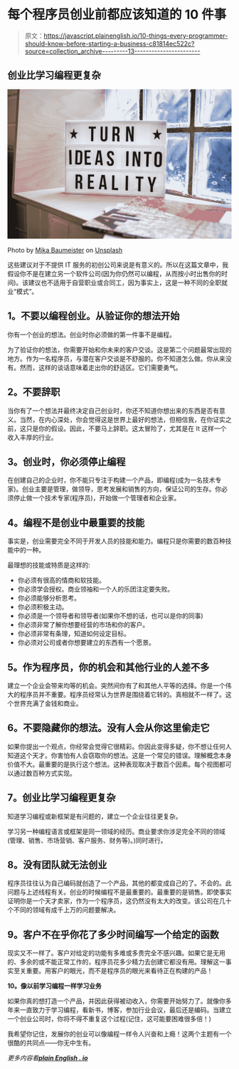# 每个程序员创业前都应该知道的 10 件事

> 原文：<https://javascript.plainenglish.io/10-things-every-programmer-should-know-before-starting-a-business-c81814ec522c?source=collection_archive---------13----------------------->

## 创业比学习编程更复杂

![](img/b4381002959afe296a9264c738457423.png)

Photo by [Mika Baumeister](https://unsplash.com/@mbaumi?utm_source=medium&utm_medium=referral) on [Unsplash](https://unsplash.com?utm_source=medium&utm_medium=referral)

这些建议对于不提供 IT 服务的初创公司来说是有意义的。所以在这篇文章中，我假设你不是在建立另一个软件公司(因为你仍然可以编程，从而按小时出售你的时间)。该建议也不适用于自营职业或合同工，因为事实上，这是一种不同的全职就业“模式”。

## **1。不要以编程创业。从验证你的想法开始**

你有一个创业的想法。创业时你必须做的第一件事不是编程。

为了验证你的想法，你需要开始和你未来的客户交谈。这是第二个问题最常出现的地方。作为一名程序员，与潜在客户交谈是不舒服的。你不知道怎么做。你从来没有。然而，这样的谈话意味着走出你的舒适区。它们需要勇气。

## **2。不要辞职**

当你有了一个想法并最终决定自己创业时，你还不知道你想出来的东西是否有意义。当然，在内心深处，你会觉得这是世界上最好的想法，但相信我，在你证实之前，这只是你的假设。因此，不要马上辞职。这太冒险了，尤其是在 It 这样一个收入丰厚的行业。

## **3。创业时，你必须停止编程**

在创建自己的企业时，你不能只专注于构建一个产品，即编程(成为一名技术专家)。创业主要是管理，做领导，思考发展和销售的方向，保证公司的生存。你必须停止做一个技术专家(程序员)，开始做一个管理者和企业家。

## **4。编程不是创业中最重要的技能**

事实是，创业需要完全不同于开发人员的技能和能力。编程只是你需要的数百种技能中的一种。

最理想的技能或特质是这样的:

*   你必须有很高的情商和软技能。
*   你必须学会授权。商业领袖和一个人的乐团注定要失败。
*   你必须能够分析思考。
*   你必须积极主动。
*   你必须是一个领导者和领导者(如果你不想的话，也可以是你的同事)
*   你必须非常了解你想要经营的市场和你的客户。
*   你必须非常有条理，知道如何设定目标。
*   你必须对公司或者你想要建立的东西有一个愿景。

## **5。作为程序员，你的机会和其他行业的人差不多**

建立一个企业会带来均等的机会。突然间你有了和其他人平等的选择。你是一个伟大的程序员并不重要。程序员经常认为世界是围绕着它转的。真相就不一样了。这个世界充满了金钱和商业。

## **6。不要隐藏你的想法。没有人会从你这里偷走它**

如果你提出一个观点，你经常会觉得它很精彩。你因此变得多疑，你不想让任何人知道这个天才。你害怕有人会窃取你的想法。这是一个常见的错误。理解概念本身价值不大。最重要的是执行这个想法。这种表现取决于数百个因素。每个视图都可以通过数百种方式实现。

## **7。创业比学习编程更复杂**

知道学习编程或新框架是有问题的，建立一个企业往往更复杂。

学习另一种编程语言或框架是同一领域的经历。商业要求你涉足完全不同的领域(管理、销售、市场营销、客户服务、财务等)。)同时进行。

## **8。没有团队就无法创业**

程序员往往认为自己编码就创造了一个产品，其他的都变成自己的了。不会的。此问题与上述线程有关。创业的时候编程不是最重要的。最重要的是销售。即使事实证明你是一个天才卖家，作为一个程序员，这仍然没有太大的改变。该公司在几十个不同的领域有成千上万的问题要解决。

## **9。客户不在乎你花了多少时间编写一个给定的函数**

现实又不一样了。客户对给定的功能有多难或多贵完全不感兴趣。如果它是无用的、多余的或不能正常工作的，程序员花多少精力去创建它都没有用。理解这一事实至关重要。用客户的眼光，而不是程序员的眼光来看待正在构建的产品！

**10。像以前学习编程一样学习业务**

如果你真的想打造一个产品，并因此获得被动收入，你需要开始努力了。就像你多年来一直致力于学习编程，看新书，博客，参加行业会议，最后还是编码。当建立一个创业公司时，你将不得不重复这个过程(记住，这可能要困难很多倍！)

我希望你记住，发展你的创业可以像编程一样令人兴奋和上瘾！这两个主题有一个很酷的共同点——你无中生有。

*更多内容看*[***plain English . io***](http://plainenglish.io/)